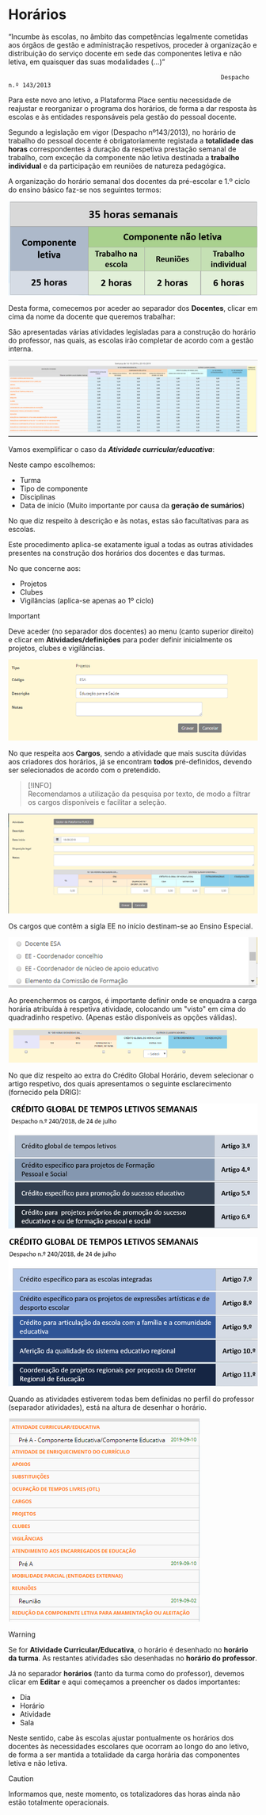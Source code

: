 ﻿# Horários


“Incumbe às escolas, no âmbito das competências legalmente cometidas aos órgãos de gestão e administração respetivos, proceder à organização e distribuição do serviço docente em sede das componentes letiva e não letiva, em quaisquer das suas modalidades (…)”

                                                                Despacho n.º 143/2013

Para este novo ano letivo, a Plataforma Place sentiu necessidade de reajustar e reorganizar o programa dos horários, de forma a dar resposta às escolas e às entidades responsáveis pela gestão do pessoal docente. 


Segundo a legislação em vigor (Despacho nº143/2013), no horário de trabalho do pessoal docente é  obrigatoriamente registada a **totalidade das horas** correspondentes à duração da respetiva prestação semanal de trabalho, com exceção da componente não letiva destinada a **trabalho individual** e da participação em reuniões de natureza pedagógica.

A organização do horário semanal dos docentes da pré-escolar e 1.º ciclo do ensino básico faz-se nos seguintes termos:

![Horariopre](../../images/Place21/Alunos/horariopre.PNG)


Desta forma, comecemos por aceder ao separador dos **Docentes**, clicar em cima da nome da docente que queremos trabalhar: 

São apresentadas várias atividades legisladas para a construção do horário do professor, nas quais, as escolas irão completar de acordo com a gestão interna. 


![Atividades](../../images/Place21/Alunos/atividades.PNG)

Vamos exemplificar o caso da ***Atividade curricular/educativa***:

Neste campo escolhemos:
- Turma
- Tipo de componente 
- Disciplinas
- Data de início (Muito importante por causa da **geração de sumários**)

No que diz respeito à descrição e às notas, estas são facultativas para as escolas. 

Este procedimento aplica-se exatamente igual a todas as outras atividades presentes na construção dos horários dos docentes e das turmas. 

No que concerne aos: 

- Projetos
- Clubes
- Vigilâncias (aplica-se apenas ao 1º ciclo)

> [!IMPORTANT]  
> Deve aceder (no separador dos docentes) ao menu (canto superior direito) e clicar em **Atividades/definições** para poder definir inicialmente os projetos, clubes e vigilâncias. 

![Projetos](../../images/Place21/Alunos/Projetos.PNG)


No que respeita aos **Cargos**, sendo a atividade que mais suscita dúvidas aos criadores dos horários, já se encontram **todos** pré-definidos, devendo ser selecionados de acordo com o pretendido.

> [!INFO]  
> Recomendamos a utilização da pesquisa por texto, de modo a filtrar os cargos disponíveis e facilitar a seleção.

![Cargos](../../images/Place21/Alunos/cargos.PNG)

Os cargos que contêm a sigla EE no início destinam-se ao Ensino Especial.

![Ee](../../images/Place21/Alunos/ee.PNG)


Ao preenchermos os cargos, é importante definir onde se enquadra a carga horária atribuída à respetiva atividade, colocando um "visto" em cima do quadradinho respetivo. (Apenas estão disponíveis as opções válidas).


![Definir](../../images/Place21/Alunos/definir.PNG)

No que diz respeito ao extra do Crédito Global Horário, devem selecionar o artigo respetivo, dos quais apresentamos o seguinte esclarecimento (fornecido pela DRIG):

![Cgh1](../../images/Place21/Alunos/cgh1.PNG)

![C G H2](../../images/Place21/Alunos/CGH2.PNG)


Quando as atividades estiverem todas bem definidas no perfil do professor (separador atividades), está na altura de desenhar o horário.

![Preeee](../../images/Place21/Alunos/preeee.PNG)

> [!WARNING]  
> Se for **Atividade Curricular/Educativa**, o horário é desenhado no **horário da turma**. As restantes atividades são desenhadas no **horário do professor**.

Já no separador **horários** (tanto da turma como do professor), devemos clicar em **Editar** e aqui começamos a preencher os dados importantes: 
- Dia
- Horário
- Atividade 
- Sala

Neste sentido, cabe às escolas ajustar pontualmente os horários dos docentes às necessidades escolares que ocorram ao longo do ano letivo, de forma a ser mantida a totalidade da carga horária das componentes letiva e não letiva.


> [!CAUTION]  
> Informamos que, neste momento, os totalizadores das horas ainda não estão totalmente operacionais. 

